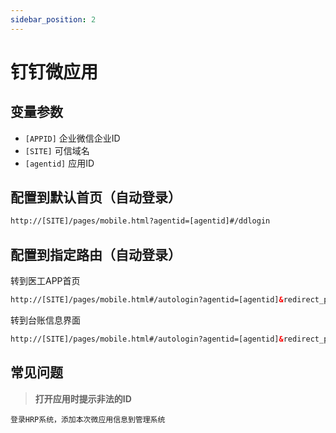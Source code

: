 ```yaml
---
sidebar_position: 2
---
```


# 钉钉微应用


## 变量参数

- `[APPID]` 企业微信企业ID
- `[SITE]`  可信域名
- `[agentid]` 应用ID


## 配置到默认首页（自动登录）

```html
http://[SITE]/pages/mobile.html?agentid=[agentid]#/ddlogin
```

## 配置到指定路由（自动登录）

转到医工APP首页

```html
http://[SITE]/pages/mobile.html#/autologin?agentid=[agentid]&redirect_path=/yigong-app/index?appid=000120240716135124OP67AJY
```

转到台账信息界面

```html
http://[SITE]/pages/mobile.html#/autologin?agentid=[agentid]&redirect_path=/yigong-app/assets/detail?hospital_id=00029&serial_code=202468220134
```
 

## 常见问题

 >**打开应用时提示非法的ID**
 ```
 登录HRP系统，添加本次微应用信息到管理系统
 ```